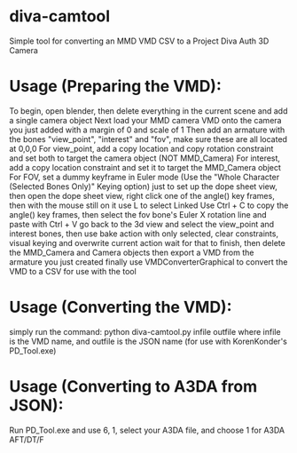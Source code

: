 # diva-camtool
Simple tool for converting an MMD VMD CSV to a Project Diva Auth 3D Camera

# Usage (Preparing the VMD):

To begin, open blender, then delete everything in the current scene and add a single camera object
Next load your MMD camera VMD onto the camera you just added with a margin of 0 and scale of 1
Then add an armature with the bones "view_point", "interest" and "fov", make sure these are all located at 0,0,0
For view_point, add a copy location and copy rotation constraint and set both to target the camera object (NOT MMD_Camera)
For interest, add a copy location constraint and set it to target the MMD_Camera object
For FOV, set a dummy keyframe in Euler mode (Use the "Whole Character (Selected Bones Only)" Keying option) just to set up the dope sheet view, then open the dope sheet view, right click one of the angle() key frames, then with the mouse still
on it use L to select Linked
Use Ctrl + C to copy the angle() key frames, then select the fov bone's Euler X rotation line and paste with Ctrl + V
go back to the 3d view and select the view_point and interest bones, then use bake action with only selected, clear constraints, visual keying and overwrite current action
wait for that to finish, then delete the MMD_Camera and Camera objects
then export a VMD from the armature you just created
finally use VMDConverterGraphical to convert the VMD to a CSV for use with the tool

# Usage (Converting the VMD):

simply run the command: python diva-camtool.py infile outfile
where infile is the VMD name, and outfile is the JSON name (for use with KorenKonder's PD_Tool.exe)

# Usage (Converting to A3DA from JSON):

Run PD_Tool.exe and use 6, 1, select your A3DA file, and choose 1 for A3DA AFT/DT/F
